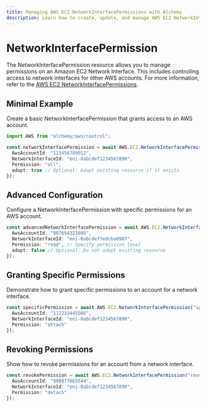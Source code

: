 ```yaml
---
title: Managing AWS EC2 NetworkInterfacePermissions with Alchemy
description: Learn how to create, update, and manage AWS EC2 NetworkInterfacePermissions using Alchemy Cloud Control.
---
```


# NetworkInterfacePermission

The NetworkInterfacePermission resource allows you to manage permissions on an Amazon EC2 Network Interface. This includes controlling access to network interfaces for other AWS accounts. For more information, refer to the [AWS EC2 NetworkInterfacePermissions](https://docs.aws.amazon.com/ec2/latest/userguide/).

## Minimal Example

Create a basic NetworkInterfacePermission that grants access to an AWS account.

```ts
import AWS from "alchemy/aws/control";

const networkInterfacePermission = await AWS.EC2.NetworkInterfacePermission("networkPermission", {
  AwsAccountId: "123456789012",
  NetworkInterfaceId: "eni-0abcdef1234567890",
  Permission: "all",
  adopt: true // Optional: Adopt existing resource if it exists
});
```

## Advanced Configuration

Configure a NetworkInterfacePermission with specific permissions for an AWS account.

```ts
const advancedNetworkInterfacePermission = await AWS.EC2.NetworkInterfacePermission("advancedNetworkPermission", {
  AwsAccountId: "987654321098",
  NetworkInterfaceId: "eni-0abcdeffedcba0987",
  Permission: "read", // Specify permission level
  adopt: false // Optional: Do not adopt existing resource
});
```

## Granting Specific Permissions

Demonstrate how to grant specific permissions to an account for a network interface.

```ts
const specificPermission = await AWS.EC2.NetworkInterfacePermission("specificPermission", {
  AwsAccountId: "112233445566",
  NetworkInterfaceId: "eni-0abcdef1234567890",
  Permission: "attach"
});
```

## Revoking Permissions

Show how to revoke permissions for an account from a network interface.

```ts
const revokePermission = await AWS.EC2.NetworkInterfacePermission("revokePermission", {
  AwsAccountId: "998877665544",
  NetworkInterfaceId: "eni-0abcdef1234567890",
  Permission: "detach"
});
```